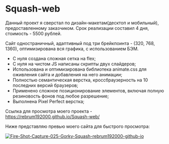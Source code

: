 # Squash-web

Данный проект я сверстал по дизайн-макетам(десктоп и мобильный), предоставленному заказчиком. 
Срок реализации составил 4 дня, стоимость - 5500 рублей.

Сайт одностраничный, адаптивный под три брейкпоинта - (320, 768, 1360), оптимизирована вся графика, с использованием БЭМ.

- С нуля создана сложная сетка на flex;
- С нуля на чистом JS написаны скрипты двух слайдеров;
- Использована и оптимизирована библиотека animate.css для оживления сайта и добавления на него анимации;
- Полностью семантическая верстка, кроссбраузерность на 10 последних версий браузеров;
- Применено сложное позиционирование элементов, включая полную резиновость фонов под любое разрешение;
- Выполнена Pixel Perfect верстка;

Ссылка для просмотра моего проекта - https://rebrum192000.github.io/Squash-web/

Ниже представляю превью моего сайта для быстрого просмотра:

<a href="https://ibb.co/JpdKpSp"><img src="https://i.ibb.co/94vN4d4/Fire-Shot-Capture-025-Gorky-Squash-rebrum192000-github-io.png" alt="Fire-Shot-Capture-025-Gorky-Squash-rebrum192000-github-io" border="0"></a>
